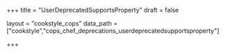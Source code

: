 +++
title = "UserDeprecatedSupportsProperty"
draft = false

layout = "cookstyle_cops"
data_path = ["cookstyle","cops_chef_deprecations_userdeprecatedsupportsproperty"]

+++

<!-- The content of this page is automatically generated from the
cops_chef_deprecations_userdeprecatedsupportsproperty.yml file in github.com/chef/cookstyle/blob/master/docs-chef-io/data/cookstyle/. -->
